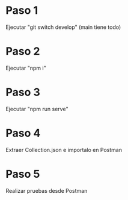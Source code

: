 # Paso 1

Ejecutar "git switch develop" (main tiene todo)

# Paso 2

Ejecutar "npm i"

# Paso 3

Ejecutar "npm run serve"

# Paso 4

Extraer Collection.json e importalo en Postman

# Paso 5

Realizar pruebas desde Postman
